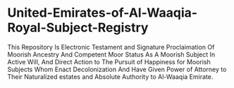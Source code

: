 # United-Emirates-of-Al-Waaqia-Royal-Subject-Registry
This Repository Is Electronic Testament and Signature Proclaimation Of Moorish Ancestry And Competent Moor Status As A Moorish Subject In Active Will, And Direct Action to The Pursuit of Happiness for Moorish Subjects Whom Enact Decolonization And Have Given Power of Attorney to Their Naturalized estates and Absolute Authority to Al-Waaqia Emirate.
